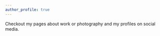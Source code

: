 ```yaml
---
author_profile: true
---
```


Checkout my pages about work or photography and my profiles on social media.
